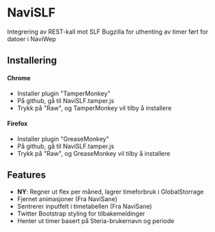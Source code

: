 NaviSLF
=========

Integrering av REST-kall mot SLF Bugzilla for uthenting av timer ført for datoer i NaviWep

Installering
------------
#### Chrome
* Installer plugin "TamperMonkey"
* På github, gå til NaviSLF.tamper.js
* Trykk på "Raw", og TamperMonkey vil tilby å installere

#### Firefox
* Installer plugin "GreaseMonkey"
* På github, gå til NaviSLF.tamper.js
* Trykk på "Raw", og GreaseMonkey vil tilby å installere

Features
--------
* **NY**: Regner ut flex per måned, lagrer timeforbruk i GlobalStorrage
* Fjernet animasjoner (Fra NaviSane)
* Sentrerer inputfelt i timetabellen (Fra NaviSane)
* Twitter Bootstrap styling for tilbakemeldinger
* Henter ut timer basert på Steria-brukernavn og periode

